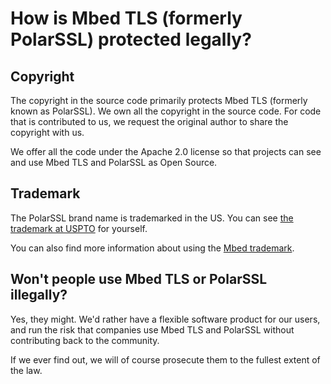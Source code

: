 # How is Mbed TLS (formerly PolarSSL) protected legally?

## Copyright

The copyright in the source code primarily protects Mbed TLS (formerly known as PolarSSL). We own all the copyright in the source code. For code that is contributed to us, we request the original author to share the copyright with us.

We offer all the code under the Apache 2.0 license so that projects can see and use Mbed TLS and PolarSSL as Open Source.

## Trademark

The PolarSSL brand name is trademarked in the US. You can see <a href="http://tmog.uspto.gov/#issueDate=2014-05-20&serial=86157838" target="_blank">the trademark at USPTO</a> for yourself.

You can also find more information about using the <a href="https://www.arm.com/company/policies/trademarks/arm-trademark-list/mbed-trademark" target="_blank">Mbed trademark</a>.

## Won't people use Mbed TLS or PolarSSL illegally?

Yes, they might. We'd rather have a flexible software product for our users, and run the risk that companies use Mbed TLS and PolarSSL without contributing back to the community.

If we ever find out, we will of course prosecute them to the fullest extent of the law.
